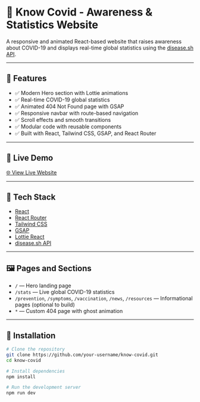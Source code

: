 # 🦠 Know Covid - Awareness & Statistics Website

A responsive and animated React-based website that raises awareness about COVID-19 and displays real-time global statistics using the [disease.sh API](https://disease.sh/).

 <!--![Know Covid Preview](./preview.png) <!-- Optional: Add a real screenshot here -->

---

## 📌 Features

- ✅ Modern Hero section with Lottie animations
- ✅ Real-time COVID-19 global statistics
- ✅ Animated 404 Not Found page with GSAP
- ✅ Responsive navbar with route-based navigation
- ✅ Scroll effects and smooth transitions
- ✅ Modular code with reusable components
- ✅ Built with React, Tailwind CSS, GSAP, and React Router

---

## 🧪 Live Demo

<!-- Replace with your actual deployment link -->
[🌐 View Live Website](https://know-covid.vercel.app/)

---

## 🚀 Tech Stack

- [React](https://reactjs.org/)
- [React Router](https://reactrouter.com/)
- [Tailwind CSS](https://tailwindcss.com/)
- [GSAP](https://greensock.com/gsap/)
- [Lottie React](https://www.npmjs.com/package/lottie-react)
- [disease.sh API](https://disease.sh/)

---

## 🖼️ Pages and Sections

- `/` — Hero landing page
- `/stats` — Live global COVID-19 statistics
- `/prevention`, `/symptoms`, `/vaccination`, `/news`, `/resources` — Informational pages (optional to build)
- `*` — Custom 404 page with ghost animation

---

## 🔧 Installation

```bash
# Clone the repository
git clone https://github.com/your-username/know-covid.git
cd know-covid

# Install dependencies
npm install

# Run the development server
npm run dev
